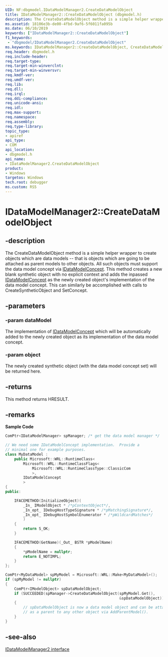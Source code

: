 ```yaml
---
UID: NF:dbgmodel.IDataModelManager2.CreateDataModelObject
title: IDataModelManager2::CreateDataModelObject (dbgmodel.h)
description: The CreateDataModelObject method is a simple helper wrapper to create objects which are data models -- that is objects which are going to be attached as parent models to other objects.
ms.assetid: 18106e3b-de00-4fbd-9af6-5f6011fa095b
ms.date: 06/10/2019
keywords: ["IDataModelManager2::CreateDataModelObject"]
f1_keywords:
 - "dbgmodel/IDataModelManager2.CreateDataModelObject"
ms.keywords: IDataModelManager2::CreateDataModelObject, CreateDataModelObject, IDataModelManager2.CreateDataModelObject, IDataModelManager2::CreateDataModelObject, IDataModelManager2.CreateDataModelObject
req.header: dbgmodel.h
req.include-header:
req.target-type:
req.target-min-winverclnt:
req.target-min-winversvr:
req.kmdf-ver:
req.umdf-ver:
req.lib:
req.dll:
req.irql: 
req.ddi-compliance:
req.unicode-ansi:
req.idl:
req.max-support:
req.namespace:
req.assembly:
req.type-library: 
topic_type: 
- apiref
api_type: 
- COM
api_location: 
- dbgmodel.h
api_name: 
- IDataModelManager2.CreateDataModelObject
product:
- Windows
targetos: Windows
tech.root: debugger
ms.custom: RS5
---
```


# IDataModelManager2::CreateDataModelObject

## -description

The CreateDataModelObject method is a simple helper wrapper to create objects which are data models -- that is objects which are going to be attached as parent models to other objects. All such objects must support the data model concept via [IDataModelConcept](nn-dbgmodel-idatamodelconcept.md). This method creates a new blank synthetic object with no explicit context and adds the inpassed [IDataModelConcept](nn-dbgmodel-idatamodelconcept.md) as the newly created object's implementation of the data model concept. This can similarly be accomplished with calls to CreateSyntheticObject and SetConcept. 

## -parameters

### -param dataModel
The implementation of [IDataModelConcept](nn-dbgmodel-idatamodelconcept.md) which will be automatically added to the newly created object as its implementation of the data model concept.


### -param object
The newly created synthetic object (with the data model concept set) will be returned here.


## -returns
This method returns HRESULT.

## -remarks

**Sample Code**

```cpp
ComPtr<IDataModelManager> spManager; /* get the data model manager */

// We need some IDataModelConcept implementation.  Provide a 
// minimal one for example purposes.
class MyDataModel :
    public Microsoft::WRL::RuntimeClass<
        Microsoft::WRL::RuntimeClassFlags<
            Microsoft::WRL::RuntimeClassType::ClassicCom
            >,
        IDataModelConcept
        >
{
public:

    IFACEMETHOD(InitializeObject)(
        _In_ IModelObject * /*pContextObject*/, 
        _In_opt_ IDebugHostTypeSignature * /*pMatchingSignature*/, 
        _In_opt_ IDebugHostSymbolEnumerator * /*pWildcardMatches*/
        )
    {
        return S_OK;
    }

    IFACEMETHOD(GetName)(_Out_ BSTR *pModelName)
    {
        *pModelName = nullptr;
        return E_NOTIMPL;
    }
};

ComPtr<MyDataModel> spMyModel = Microsoft::WRL::Make<MyDataModel>();
if (spMyModel != nullptr)
{
    ComPtr<IModelObject> spDataModelObject;
    if (SUCCEEDED(spManager->CreateDataModelObject(spMyModel.Get(),
                                                   &spDataModelObject)))
    {
        // spDataModelObject is now a data model object and can be attached
        // as a parent to any other object via AddParentModel().
    }
}
```

## -see-also

[IDataModelManager2 interface](nn-dbgmodel-idatamodelmanager2.md)
